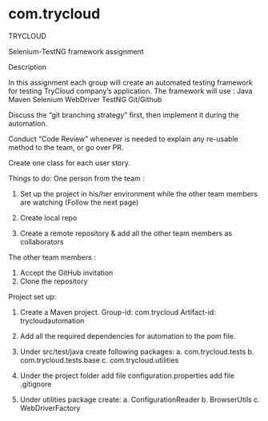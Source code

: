 # com.trycloud

TRYCLOUD

Selenium-TestNG framework assignment

Description

In this assignment each group will create an automated testing framework for testing TryCloud
company’s application.
The framework will use : 
  Java
  Maven
  Selenium WebDriver
  TestNG
  Git/Github

Discuss the “git branching strategy” first, then implement it during the automation.

Conduct “Code Review” whenever is needed to explain any re-usable method to the team, or
go over PR.

Create one class for each user story.

Things to do:
One person from the team :

1. Set up the project in his/her environment while the other team members are watching
(Follow the next page)

2. Create local repo

3. Create a remote repository & add all the other team members as collaborators

The other team members :
1. Accept the GitHub invitation
2. Clone the repository

Project set up:

1. Create a Maven project.
            Group-id: com.trycloud
            Artifact-id: trycloudautomation

2. Add all the required dependencies for automation to the pom file.

3. Under src/test/java create following packages:
      a. com.trycloud.tests
      b. com.trycloud.tests.base
      c. com.trycloud.utilities
      
4. Under the project folder add file configuration.properties 
                            add file .gitignore

5. Under utilities package create:
      a. ConfigurationReader
      b. BrowserUtils
      c. WebDriverFactory
      
